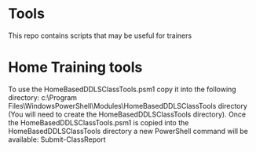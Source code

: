 # Tools
This repo contains scripts that may be useful for trainers

# Home Training tools
To use the HomeBasedDDLSClassTools.psm1 copy it into the following directory:
c:\Program Files\WindowsPowerShell\Modules\HomeBasedDDLSClassTools directory 
(You will need to create the HomeBasedDDLSClassTools directory). Once the 
HomeBasedDDLSClassTools.psm1 is copied into the HomeBasedDDLSClassTools directory
a new PowerShell command will be available: Submit-ClassReport 
